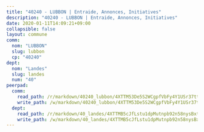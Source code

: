 ```yaml
---
title: "40240 - LUBBON | Entraide, Annonces, Initiatives"
description: "40240 - LUBBON | Entraide, Annonces, Initiatives"
date: 2020-01-11T14:09:21+09:00
collapsible: false
layout: commune
comm:
  nom: "LUBBON"
  slug: lubbon
  cp: "40240"
dept:
  nom: "Landes"
  slug: landes
  num: "40"
peerpad:
  comm:
    read_path: /r/markdown/40240_lubbon/4XTTM53De5S2WCgpfVbFy4Y1USr37ttU5VPBJz5GPEcZfMgb5
    write_path: /w/markdown/40240_lubbon/4XTTM53De5S2WCgpfVbFy4Y1USr37ttU5VPBJz5GPEcZfMgb5-K3TgUzPWeUasDWY1sh4U6HFKHbo9jtsjUKvrtU2PFtKVcJ9fRdCKGWAmC6KyYbWLEHdQcDpgMndwhnpks4hQaGxo1zNc8rz13V3HX2ctTQVgo6pdV46zNnTFtGt54PJwL6LMSGPM
  dept:
    read_path: /r/markdown/40_landes/4XTTMB5cJfLstu1dpMutnpb92n58nysBxt2LvNHp8iFa2he7h
    write_path: /w/markdown/40_landes/4XTTMB5cJfLstu1dpMutnpb92n58nysBxt2LvNHp8iFa2he7h-K3TgUvrqNj5GqBsxRXbDQxXTucun7uHSVZWT5C8CgQNaESTTE4cfR63JCubPGiKkKruc9dwpRJsb8aWPbJoGCdC5JVr33cPSqpb1rkjpoPrBPEdrj3zMya2yHWSYgr5GG1nyDstK
---
```



